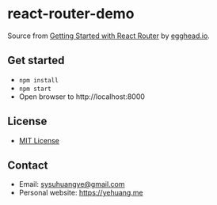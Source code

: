 # react-router-demo

Source from [Getting Started with React Router](https://egghead.io/courses/getting-started-with-react-router) by [egghead.io](https://egghead.io).

## Get started

- `npm install`
- `npm start`
- Open browser to http://localhost:8000

## License

- [MIT License](https://opensource.org/licenses/MIT)

## Contact

- Email: sysuhuangye@gmail.com
- Personal website: https://yehuang.me